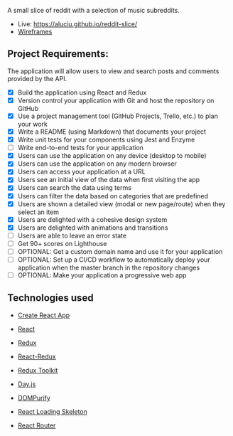A small slice of reddit with a selection of music subreddits.

* Live: https://aluciu.github.io/reddit-slice/
* [Wireframes](https://www.figma.com/file/rayzfA2gcH89eYRGPUfMeL/redditslice---design?node-id=12%3A7175)

## Project Requirements:

The application will allow users to view and search posts and comments provided by the API.

- [x] Build the application using React and Redux
- [x] Version control your application with Git and host the repository on GitHub
- [x] Use a project management tool (GitHub Projects, Trello, etc.) to plan your work
- [x] Write a README (using Markdown) that documents your project
- [x] Write unit tests for your components using Jest and Enzyme
- [ ] Write end-to-end tests for your application
- [x] Users can use the application on any device (desktop to mobile)
- [x] Users can use the application on any modern browser
- [x] Users can access your application at a URL
- [x] Users see an initial view of the data when first visiting the app
- [x] Users can search the data using terms
- [x] Users can filter the data based on categories that are predefined
- [x] Users are shown a detailed view (modal or new page/route) when they select an item
- [x] Users are delighted with a cohesive design system
- [x] Users are delighted with animations and transitions
- [ ] Users are able to leave an error state
- [ ] Get 90+ scores on Lighthouse
- [ ] OPTIONAL: Get a custom domain name and use it for your application
- [ ] OPTIONAL: Set up a CI/CD workflow to automatically deploy your application when the master branch in the repository changes
- [ ] OPTIONAL: Make your application a progressive web app

## Technologies used

* [Create React App](https://create-react-app.dev/)

* [React](https://reactjs.org/)

* [Redux](https://redux.js.org/)

* [React-Redux](https://react-redux.js.org/)

* [Redux Toolkit](https://redux-toolkit.js.org/)

* [Day.js](https://day.js.org/)

* [DOMPurify](https://github.com/cure53/DOMPurify)

* [React Loading Skeleton](https://github.com/dvtng/react-loading-skeleton)

* [React Router](https://v5.reactrouter.com/)
